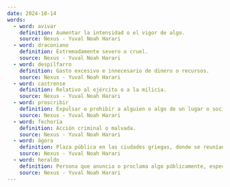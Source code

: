 ```yaml
---
date: 2024-10-14
words:
  - word: avivar
    definition: Aumentar la intensidad o el vigor de algo.
    source: Nexus - Yuval Noah Harari 
  - word: draconiano
    definition: Extremadamente severo o cruel.
    source: Nexus - Yuval Noah Harari 
  - word: despilfarro
    definition: Gasto excesivo e innecesario de dinero o recursos.
    source: Nexus - Yuval Noah Harari 
  - word: castrense
    definition: Relativo al ejército o a la milicia.
    source: Nexus - Yuval Noah Harari 
  - word: proscribir
    definition: Expulsar o prohibir a alguien o algo de un lugar o sociedad.
    source: Nexus - Yuval Noah Harari 
  - word: fechoría
    definition: Acción criminal o malvada.
    source: Nexus - Yuval Noah Harari 
  - word: ágora
    definition: Plaza pública en las ciudades griegas, donde se reunían los ciudadanos para deliberar sobre asuntos políticos y sociales.
    source: Nexus - Yuval Noah Harari 
  - word: heraldo
    definition: Persona que anuncia o proclama algo públicamente, especialmente noticias o eventos importantes.
    source: Nexus - Yuval Noah Harari 
---
```


